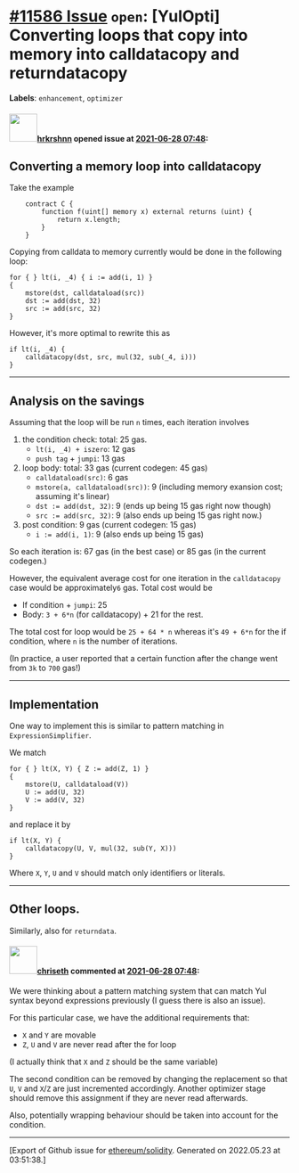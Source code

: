 # [\#11586 Issue](https://github.com/ethereum/solidity/issues/11586) `open`: [YulOpti] Converting loops that copy into memory into calldatacopy and returndatacopy
**Labels**: `enhancement`, `optimizer`


#### <img src="https://avatars.githubusercontent.com/u/13174375?u=52d702cb6bec53b561afa293cf9cd53ef7a63924&v=4" width="50">[hrkrshnn](https://github.com/hrkrshnn) opened issue at [2021-06-28 07:48](https://github.com/ethereum/solidity/issues/11586):


## Converting a memory loop into calldatacopy

Take the example

```solidity
    contract C {
        function f(uint[] memory x) external returns (uint) {
            return x.length;
        }
    }
```

Copying from calldata to memory currently would be done in the following loop:

```yul
for { } lt(i, _4) { i := add(i, 1) }
{
    mstore(dst, calldataload(src))
    dst := add(dst, 32)
    src := add(src, 32)
}
```

However, it's more optimal to rewrite this as

```
if lt(i, _4) {
    calldatacopy(dst, src, mul(32, sub(_4, i)))
}
```
----
## Analysis on the savings

Assuming that the loop will be run `n` times, each iteration involves

1. the condition check: total: 25 gas.
   - `lt(i, _4) + iszero`: 12 gas
   - `push tag` + `jumpi`: 13 gas
2. loop body: total: 33 gas (current codegen: 45 gas)
   - `calldataload(src)`: 6 gas
   - `mstore(a, calldataload(src))`: 9 (including memory exansion cost; assuming it's linear)
   - `dst := add(dst, 32)`: 9 (ends up being 15 gas right now though)
   - `src := add(src, 32)`: 9 (also ends up being 15 gas right now.)
4. post condition: 9 gas (current codegen: 15 gas)
   - `i := add(i, 1)`: 9 (also ends up being  15 gas)

So each iteration is: 67 gas (in the best case) or 85 gas (in the current codegen.)

However, the equivalent average cost for one iteration in the `calldatacopy` case would be approximately`6` gas. Total cost would be
- If condition + `jumpi`: 25
- Body: `3 + 6*n` (for calldatacopy) + 21 for the rest.

The total cost for loop would be `25 + 64 * n` whereas it's `49 + 6*n` for the if condition, where `n` is the number of iterations.

(In practice, a user reported that a certain function after the change went from `3k` to `700` gas!)

---

## Implementation

One way to implement this is similar to pattern matching in `ExpressionSimplifier`.

We match

```
for { } lt(X, Y) { Z := add(Z, 1) }
{
    mstore(U, calldataload(V))
    U := add(U, 32)
    V := add(V, 32)
}
```

and replace it by 

```
if lt(X, Y) {
    calldatacopy(U, V, mul(32, sub(Y, X)))
}
```

Where `X`, `Y`, `U` and `V` should match only identifiers or literals.

--- 
## Other loops.

Similarly, also for `returndata`.

#### <img src="https://avatars.githubusercontent.com/u/9073706?v=4" width="50">[chriseth](https://github.com/chriseth) commented at [2021-06-28 07:48](https://github.com/ethereum/solidity/issues/11586#issuecomment-874582091):

We were thinking about a pattern matching system that can match Yul syntax beyond expressions previously (I guess there is also an issue).

For this particular case, we have the additional requirements that:
 - `X` and `Y` are movable
 -  `Z`, `U` and `V` are never read after the for loop

(I actually think that `X` and `Z` should be the same variable)

The second condition can be removed by changing the replacement so that `U`, `V` and `X`/`Z` are just incremented accordingly. Another optimizer stage should remove this assignment if they are never read afterwards.

Also, potentially wrapping behaviour should be taken into account for the condition.


-------------------------------------------------------------------------------



[Export of Github issue for [ethereum/solidity](https://github.com/ethereum/solidity). Generated on 2022.05.23 at 03:51:38.]
